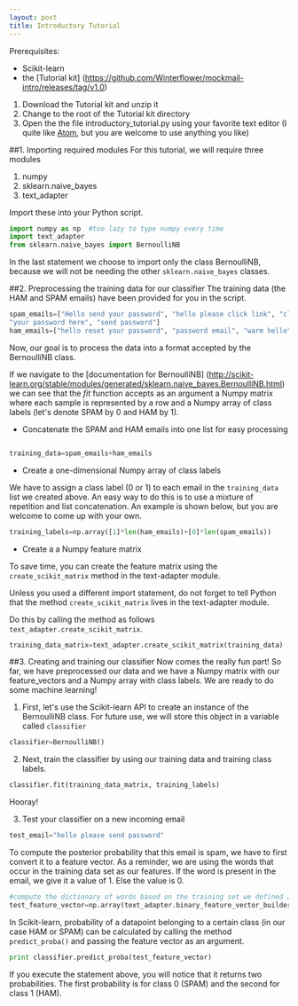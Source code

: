 ```yaml
---
layout: post
title: Introductory Tutorial
---
```

Prerequisites:

* Scikit-learn
* the [Tutorial kit] (https://github.com/Winterflower/mockmail-intro/releases/tag/v1.0)

1. Download the Tutorial kit and unzip it
2. Change to the root of the Tutorial kit directory
3. Open the the file introductory_tutorial.py using your favorite text editor
(I quite like [Atom](https://atom.io/), but you are welcome to use anything you like)


##1. Importing required modules
For this tutorial, we will require three modules

1. numpy
2. sklearn.naive_bayes
3. text_adapter

Import these into your Python script.

```python
import numpy as np  #too lazy to type numpy every time
import text_adapter
from sklearn.naive_bayes import BernoulliNB
```
In the last statement we choose to import only
the class BernoulliNB, because we will not be
needing the other `sklearn.naive_bayes` classes.

##2. Preprocessing the training data for our classifier
The training data (the HAM and SPAM emails)  have been
provided for you in the script.

```python
spam_emails=["Hello send your password", "hello please click link", "click link",
"your password here", "send password"]
ham_emails=["hello reset your password", "password email", "warm hello" ]
```


Now, our goal is to
process the data into a format accepted by the BernoulliNB
class.

If we navigate to the [documentation for BernoulliNB]
(http://scikit-learn.org/stable/modules/generated/sklearn.naive_bayes.BernoulliNB.html)
we can see that the _fit_ function accepts as an argument a Numpy matrix where
each sample is represented by a row and a Numpy array of class labels (let's
denote SPAM by 0 and HAM by 1).

* Concatenate the SPAM and HAM emails into one list for easy processing

```python

training_data=spam_emails+ham_emails
```
* Create a one-dimensional Numpy array of class labels

We have to assign a class label (0 or 1) to each email in the `training_data`
list we created above. An easy way to do this is to use a mixture
of repetition and list concatenation. An example is shown below, but
you are welcome to come up with your own.

```python
training_labels=np.array([1]*len(ham_emails)+[0]*len(spam_emails))
```

* Create a a Numpy feature matrix

To save time, you can create the feature matrix using the
`create_scikit_matrix` method in the text-adapter module.


Unless you used a different import statement, do
not forget to tell Python that the method `create_scikit_matrix`
lives in the text-adapter module.

Do this by calling the method as follows
`text_adapter.create_scikit_matrix`.

```python
training_data_matrix=text_adapter.create_scikit_matrix(training_data)
```


##3. Creating and training our classifier
Now comes the really fun part! So far, we have
preprocessed our data and we have a Numpy matrix with our
feature_vectors and a Numpy array with class labels. We are ready to
do some machine learning!

1. First, let's use the Scikit-learn API to create an instance
of the BernoulliNB class. For future use, we will store
this object in a variable called `classifier`

```python
classifier=BernoulliNB()
```
2. Next, train the classifier by using our training data and training class labels.

```python
classifier.fit(training_data_matrix, training_labels)
```
Hooray!

3. Test your classifier on a new incoming email

```python
test_email="hello please send password"
```

To compute the posterior probability that this email is spam,
we have to first convert it to a feature vector. As a reminder,
we are using the words that occur in the training data set as our features.
If the word is present in the email, we give it a value of 1. Else
the value is 0.

```python
#compute the dictionary of words based on the training set we defined above
test_feature_vector=np.array(text_adapter.binary_feature_vector_builder(training_dictionary,test_email))
```

In Scikit-learn, probability of a datapoint belonging to a certain
class (in our case HAM or SPAM) can be calculated by calling
the method `predict_proba()` and passing the feature vector as an argument.

```python
print classifier.predict_proba(test_feature_vector)
```

If you execute the statement above, you will notice that it returns
two probabilities. The first probability is for class 0 (SPAM) and
the second for class 1 (HAM).
